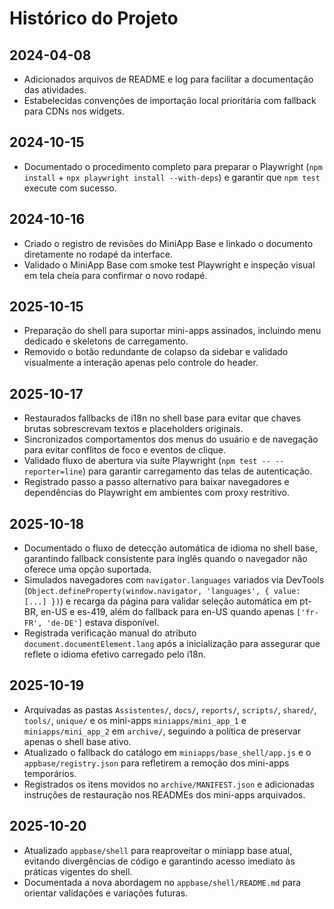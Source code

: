 # Histórico do Projeto

## 2024-04-08
- Adicionados arquivos de README e log para facilitar a documentação das atividades.
- Estabelecidas convenções de importação local prioritária com fallback para CDNs nos widgets.

## 2024-10-15
- Documentado o procedimento completo para preparar o Playwright (`npm install` + `npx playwright install --with-deps`) e garantir que `npm test` execute com sucesso.

## 2024-10-16
- Criado o registro de revisões do MiniApp Base e linkado o documento diretamente no rodapé da interface.
- Validado o MiniApp Base com smoke test Playwright e inspeção visual em tela cheia para confirmar o novo rodapé.

## 2025-10-15
- Preparação do shell para suportar mini-apps assinados, incluindo menu dedicado e skeletons de carregamento.
- Removido o botão redundante de colapso da sidebar e validado visualmente a interação apenas pelo controle do header.

## 2025-10-17
- Restaurados fallbacks de i18n no shell base para evitar que chaves brutas sobrescrevam textos e placeholders originais.
- Sincronizados comportamentos dos menus do usuário e de navegação para evitar conflitos de foco e eventos de clique.
- Validado fluxo de abertura via suíte Playwright (`npm test -- --reporter=line`) para garantir carregamento das telas de autenticação.
- Registrado passo a passo alternativo para baixar navegadores e dependências do Playwright em ambientes com proxy restritivo.

## 2025-10-18
- Documentado o fluxo de detecção automática de idioma no shell base, garantindo fallback consistente para inglês quando o navegador não oferece uma opção suportada.
- Simulados navegadores com `navigator.languages` variados via DevTools (`Object.defineProperty(window.navigator, 'languages', { value: [...] })`) e recarga da página para validar seleção automática em pt-BR, en-US e es-419, além do fallback para en-US quando apenas `['fr-FR', 'de-DE']` estava disponível.
- Registrada verificação manual do atributo `document.documentElement.lang` após a inicialização para assegurar que reflete o idioma efetivo carregado pelo i18n.

## 2025-10-19
- Arquivadas as pastas `Assistentes/`, `docs/`, `reports/`, `scripts/`, `shared/`, `tools/`, `unique/` e os mini-apps `miniapps/mini_app_1` e `miniapps/mini_app_2` em `archive/`, seguindo a política de preservar apenas o shell base ativo.
- Atualizado o fallback do catálogo em `miniapps/base_shell/app.js` e o `appbase/registry.json` para refletirem a remoção dos mini-apps temporários.
- Registrados os itens movidos no `archive/MANIFEST.json` e adicionadas instruções de restauração nos READMEs dos mini-apps arquivados.

## 2025-10-20
- Atualizado `appbase/shell` para reaproveitar o miniapp base atual, evitando divergências de código e garantindo acesso imediato às práticas vigentes do shell.
- Documentada a nova abordagem no `appbase/shell/README.md` para orientar validações e variações futuras.
